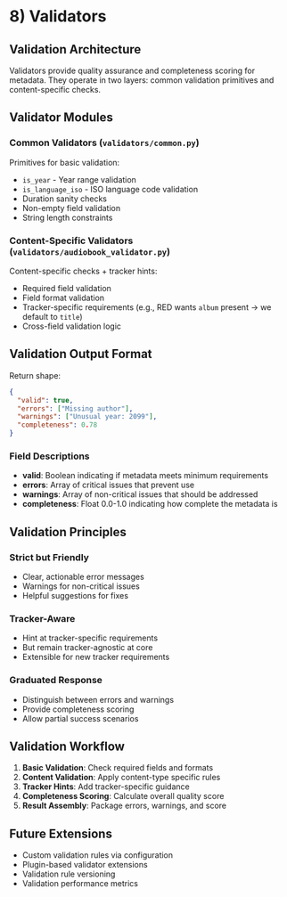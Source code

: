 # 8) Validators

## Validation Architecture

Validators provide quality assurance and completeness scoring for metadata. They operate in two layers: common validation primitives and content-specific checks.

## Validator Modules

### Common Validators (`validators/common.py`)

Primitives for basic validation:

- `is_year` - Year range validation
- `is_language_iso` - ISO language code validation
- Duration sanity checks
- Non-empty field validation
- String length constraints

### Content-Specific Validators (`validators/audiobook_validator.py`)

Content-specific checks + tracker hints:

- Required field validation
- Field format validation
- Tracker-specific requirements (e.g., RED wants `album` present → we default to `title`)
- Cross-field validation logic

## Validation Output Format

Return shape:

```json
{
  "valid": true,
  "errors": ["Missing author"],
  "warnings": ["Unusual year: 2099"],
  "completeness": 0.78
}
```

### Field Descriptions

- **valid**: Boolean indicating if metadata meets minimum requirements
- **errors**: Array of critical issues that prevent use
- **warnings**: Array of non-critical issues that should be addressed
- **completeness**: Float 0.0-1.0 indicating how complete the metadata is

## Validation Principles

### Strict but Friendly

- Clear, actionable error messages
- Warnings for non-critical issues
- Helpful suggestions for fixes

### Tracker-Aware

- Hint at tracker-specific requirements
- But remain tracker-agnostic at core
- Extensible for new tracker requirements

### Graduated Response

- Distinguish between errors and warnings
- Provide completeness scoring
- Allow partial success scenarios

## Validation Workflow

1. **Basic Validation**: Check required fields and formats
2. **Content Validation**: Apply content-type specific rules
3. **Tracker Hints**: Add tracker-specific guidance
4. **Completeness Scoring**: Calculate overall quality score
5. **Result Assembly**: Package errors, warnings, and score

## Future Extensions

- Custom validation rules via configuration
- Plugin-based validator extensions
- Validation rule versioning
- Validation performance metrics
